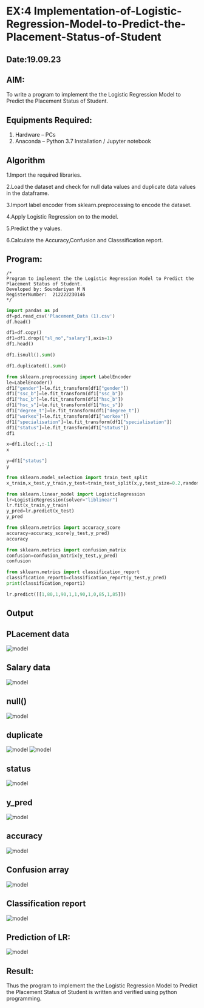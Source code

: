 # EX:4 Implementation-of-Logistic-Regression-Model-to-Predict-the-Placement-Status-of-Student

## Date:19.09.23

## AIM:
To write a program to implement the the Logistic Regression Model to Predict the Placement Status of Student.

## Equipments Required:
1. Hardware – PCs
2. Anaconda – Python 3.7 Installation / Jupyter notebook

## Algorithm
1.Import the required libraries.

2.Load the dataset and check for null data values and duplicate data values in the dataframe.

3.Import label encoder from sklearn.preprocessing to encode the dataset.

4.Apply Logistic Regression on to the model.

5.Predict the y values.

6.Calculate the Accuracy,Confusion and Classsification report.

## Program:
```
/*
Program to implement the the Logistic Regression Model to Predict the Placement Status of Student.
Developed by: Soundariyan M N
RegisterNumber:  212222230146
*/
```
```python
import pandas as pd
df=pd.read_csv('Placement_Data (1).csv')
df.head()

df1=df.copy()
df1=df1.drop(["sl_no","salary"],axis=1)
df1.head()

df1.isnull().sum()

df1.duplicated().sum()

from sklearn.preprocessing import LabelEncoder
le=LabelEncoder()
df1["gender"]=le.fit_transform(df1["gender"])
df1["ssc_b"]=le.fit_transform(df1["ssc_b"])
df1["hsc_b"]=le.fit_transform(df1["hsc_b"])
df1["hsc_s"]=le.fit_transform(df1["hsc_s"])
df1["degree_t"]=le.fit_transform(df1["degree_t"])
df1["workex"]=le.fit_transform(df1["workex"])
df1["specialisation"]=le.fit_transform(df1["specialisation"])
df1["status"]=le.fit_transform(df1["status"])
df1

x=df1.iloc[:,:-1]
x

y=df1["status"]
y

from sklearn.model_selection import train_test_split
x_train,x_test,y_train,y_test=train_test_split(x,y,test_size=0.2,random_state=0)

from sklearn.linear_model import LogisticRegression
lr=LogisticRegression(solver="liblinear")
lr.fit(x_train,y_train)
y_pred=lr.predict(x_test)
y_pred

from sklearn.metrics import accuracy_score
accuracy=accuracy_score(y_test,y_pred)
accuracy

from sklearn.metrics import confusion_matrix
confusion=confusion_matrix(y_test,y_pred)
confusion

from sklearn.metrics import classification_report
classification_report1=classification_report(y_test,y_pred)
print(classification_report1)

lr.predict([[1,80,1,90,1,1,90,1,0,85,1,85]])
```

## Output
## PLacement data
![model](1st.png)

## Salary data
![model](2nd.png)

## null()
![model](3rd.png)

## duplicate
![model](4th.png)
![model](5th.png)

## status
![model](7th.png)

## y_pred
![model](8th.png)

## accuracy
![model](9th.png)

## Confusion array
![model](10th.png)

## Classification report
![model](11th.png)

## Prediction of LR:
![model](12th.png)

## Result:
Thus the program to implement the the Logistic Regression Model to Predict the Placement Status of Student is written and verified using python programming.
